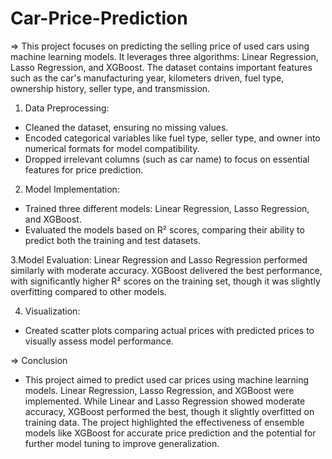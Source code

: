 # Car-Price-Prediction

=> This project focuses on predicting the selling price of used cars using machine learning models. It leverages three algorithms: Linear Regression, Lasso Regression, and XGBoost. The dataset contains important features such as the car's manufacturing year, kilometers driven, fuel type, ownership history, seller type, and transmission.

1. Data Preprocessing:
- Cleaned the dataset, ensuring no missing values.
- Encoded categorical variables like fuel type, seller type, and owner into numerical formats for model compatibility.
- Dropped irrelevant columns (such as car name) to focus on essential features for price prediction.

2. Model Implementation:
- Trained three different models: Linear Regression, Lasso Regression, and XGBoost.
- Evaluated the models based on R² scores, comparing their ability to predict both the training and test datasets.

3.Model Evaluation:
Linear Regression and Lasso Regression performed similarly with moderate accuracy.
XGBoost delivered the best performance, with significantly higher R² scores on the training set, though it was slightly overfitting compared to other models.

4. Visualization:
- Created scatter plots comparing actual prices with predicted prices to visually assess model performance.

=> Conclusion
- This project aimed to predict used car prices using machine learning models. Linear Regression, Lasso Regression, and XGBoost were implemented. While Linear and Lasso Regression showed moderate accuracy, XGBoost performed the best, though it slightly overfitted on training data. The project highlighted the effectiveness of ensemble models like XGBoost for accurate price prediction and the potential for further model tuning to improve generalization.
